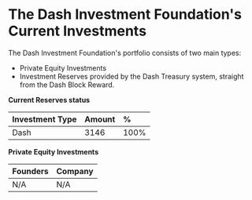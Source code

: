 The Dash Investment Foundation's Current Investments
========

The Dash Investment Foundation's portfolio consists of two main types:

- Private Equity Investments
- Investment Reserves provided by the Dash Treasury system, straight from the Dash Block Reward.


**Current Reserves status**

|Investment Type | Amount | %|
|:--------|:----------|:----------|
|Dash|3146|100%|

**Private Equity Investments**


|Founders | Company |
|:--------|:----------|
|N/A|N/A|
